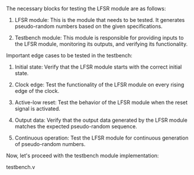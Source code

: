 The necessary blocks for testing the LFSR module are as follows:

1. LFSR module: This is the module that needs to be tested. It generates pseudo-random numbers based on the given specifications.

2. Testbench module: This module is responsible for providing inputs to the LFSR module, monitoring its outputs, and verifying its functionality.

Important edge cases to be tested in the testbench:

1. Initial state: Verify that the LFSR module starts with the correct initial state.

2. Clock edge: Test the functionality of the LFSR module on every rising edge of the clock.

3. Active-low reset: Test the behavior of the LFSR module when the reset signal is activated.

4. Output data: Verify that the output data generated by the LFSR module matches the expected pseudo-random sequence.

5. Continuous operation: Test the LFSR module for continuous generation of pseudo-random numbers.

Now, let's proceed with the testbench module implementation:

testbench.v
